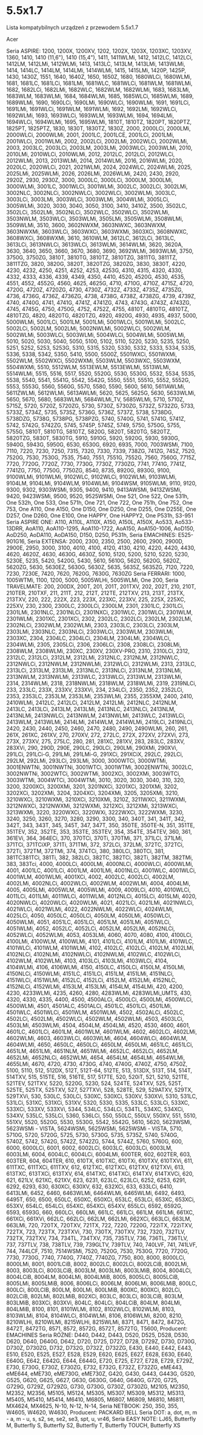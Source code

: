 # 5.5x1.7
Lista kompatybilnych urządzeń z przewodem 5.5x1.7

Acer

Seria ASPIRE:
1200, 1200X, 1200XV, 1202, 1202X, 1203X, 1203XC, 1203XV, 1360, 1410, 1410 (11,6"), 1410 (15,4"), 1411, 1411WLMi, 1412,
1412LC, 1412LCi, 1412LM, 1412LMi, 1412WLMi, 1413, 1413LC, 1413LM, 1413LMi, 1413WLMi, 1414, 1414LC, 1414LM, 1414LMi,
1414WLMi, 1415, 1415LMi, 1420P, 1425P, 1430, 1430Z, 1551, 1640, 1640Z, 1650, 1650Z, 1680, 1680WLCi, 1680WLMi, 1681, 1681LC,
1681LCi, 1681LMi, 1681WLC, 1681WLCi, 1681WLM, 1681WLMi, 1682, 1682LCi, 1682LMi, 1682WLC, 1682WLM, 1682WLMi, 1683, 1683LMi,
1683WLM, 1683WLMi, 1684, 1684WLMi, 1685, 1685WLCi, 1685WLMi, 1689, 1689WLMi, 1690, 1690LCi, 1690LMi, 1690WLCi, 1690WLMi,
1691, 1691LCi, 1691LMi, 1691WLCi, 1691WLM, 1691WLMi, 1692, 1692LMi, 1692WLCi, 1692WLMi, 1693, 1693WLCi, 1693WLM, 1693WLMi,
1694, 1694LMi, 1694WLCi, 1694WLMi, 1695, 1695WLMi, 1810T, 1810TZ, 1820PT, 1820PTZ, 1825PT, 1825PTZ, 1830, 1830T, 1830TZ,
1830Z, 2000, 2000LCi, 2000LMi, 2000WLCi, 2000WLMi, 2001, 2001LC, 2001LCE, 2001LCi, 2001LMi, 2001WLCi, 2001WLMi, 2002,
2002LCi, 2002LMi, 2002WLCi, 2002WLMi, 2003, 2003LC, 2003LCi, 2003LM, 2003LMi, 2003WLCi, 2003WLMi, 2010, 2010LMi, 2010WLCi,
2010WLMi, 2012, 2012LC, 2012LCi, 2012WLCi, 2012WLMi, 2013, 2013WLMi, 2014, 2014WLMi, 2016, 2016WLMi, 2020, 2020LC,
2020WLCi, 2021, 2021WLMi, 2024, 2024WLC, 2024WLMi, 2025, 2025LMi, 2025WLMi, 2026, 2026LMi, 2026WLMi, 2420, 2430, 2920,
2920Z, 2930, 2930Z, 3000, 3000LC, 3000LCi, 3000LM, 3000LMi, 3000WLMi, 3001LC, 3001WLCi, 3001WLMi, 3002LC, 3002LCi, 3002LMi,
3002NLC, 3002NLCi, 3002NWLCi, 3002WLCi, 3002WLMi, 3003LC, 3003LCi, 3003LMi, 3003WLCi, 3003WLMi, 3004WLMi, 3005LCi,
3005WLMi, 3020, 3030, 3040, 3050, 3100, 3410, 3410Z, 3500, 3502LC, 3502LCi, 3502LMi, 3502NLCi, 3502WLC, 3502WLCi, 3502WLMi,
3503NWLM, 3503WLCi, 3503WLMi, 3505LMi, 3505WLMi, 3508WLMi, 3509WLMi, 3510, 3600, 3602NWXM, 3603NWXC, 3603NWXM, 3603NWXMi,
3603WLCi, 3603WXCi, 3603WXMi, 3603XCi, 3608NWXC, 3608WXCi, 3608WXMi, 3610, 3610WLM, 3612LC, 3612LCi, 3613LC, 3613LCi,
3613NWLCi, 3613WLCi, 3613WLMi, 3614WLMi, 3620, 3620A, 3630, 3640, 3650, 3660, 3670, 3680, 3690, 3692WLMi, 3693WLMi, 3750,
3750G, 3750ZG, 3810T, 3810TG, 3810TZ, 3810TZG, 3811TG, 3811TZ, 3811TZG, 3820, 3820G, 3820T, 3820TZG, 3820ZG, 3830, 3830T,
4220, 4230, 4232, 4250, 4251, 4252, 4253, 4253G, 4310, 4315, 4320, 4330, 4332, 4333, 4336, 4339, 4349, 4350, 4410, 4520,
4520G, 4530, 4535, 4551, 4552, 4552G, 4560, 4625, 4625G, 4710, 4710G, 4710Z, 4715Z, 4720, 4720G, 4720Z, 4720ZG, 4730,
4730Z, 4732Z, 4733Z, 4735Z, 4735ZG, 4736, 4736G, 4736Z, 4736ZG, 4738, 4738G, 4738Z, 4738ZG, 4739, 4739Z, 4740, 4740G, 4741,
4741G, 4741Z, 4741ZG, 4743, 4743G, 4743Z, 4743ZG, 4745, 4745G, 4750, 4750G, 4752, 4752Z, 4755, 4810T, 4810TG, 4810TZ,
4810TZG, 4820, 4820TG, 4820TZG, 4920, 4920G, 4930, 4935, 4937, 5000, 5000WLMi, 5001LCi, 5001LM, 5001LMi, 5001WLCi,
5001WLMi, 5002LC, 5002LCi, 5002LM, 5002LMi, 5002NWLMi, 5002WLCi, 5002WLM, 5002WLMi, 5003WLCi, 5003WLMi, 5004WLCi, 5004WLMi,
5005WLMi, 5010, 5020, 5030, 5040, 5050, 5100, 5102, 5110, 5220, 5230, 5235, 5250, 5251, 5252, 5253, 5253G, 5310, 5315,
5320, 5330, 5332, 5333, 5334, 5335, 5336, 5338, 5342, 5350, 5410, 5500, 5500Z, 5501WXCi, 5501WXMi, 5502WLM, 5502WXCi,
5502WXMi, 5503WLM, 5503WXC, 5503WXM, 5504WXMi, 5510, 5512WLM, 5513EWLM, 5513EWLMi, 5513WLMi, 5514WLMi, 5515, 5516, 5517,
5520, 5520G, 5530, 5530G, 5532, 5534, 5535, 5538, 5540, 5541, 5541G, 5542, 5542G, 5550, 5551, 5551G, 5552, 5552G, 5553,
5553G, 5560, 5560G, 5570, 5580, 5590, 5600, 5610, 5611AWLMi, 5611ZWLMi, 5612WLMi, 5613AWLMi, 5620, 5625, 5625G, 5630,
5633WLMi, 5650, 5670, 5680, 5683WLMi, 5684WLMi_TV, 5685WLMi, 5710, 5710Z, 5715Z, 5720, 5720Z, 5720ZG, 5730, 5730Z, 5730ZG,
5732Z, 5732ZG, 5733, 5733Z, 5734Z, 5735, 5735Z, 5736G, 5736Z, 5737Z, 5738, 5738DG, 5738DZG, 5738G, 5738PG, 5738PZG, 5740,
5740G, 5741, 5741G, 5741Z, 5742, 5742G, 5742ZG, 5745, 5745P, 5745Z, 5749, 5750, 5750G, 5755, 5755G, 5810T, 5810TG, 5810TZ,
5820G, 5820T, 5820TG, 5820TZ, 5820TZG, 5830T, 5830TG, 5910, 5910G, 5920, 5920G, 5930, 5930G, 5940G, 5943G, 5950G, 6530,
6530G, 6920, 6935, 7000, 7003WSMi, 7100, 7110, 7220, 7230, 7250, 7315, 7320, 7330, 7339, 738ZG, 741ZG, 745Z, 7520, 7520G,
7530, 7530G, 7535, 7540, 7551, 7551G, 7552G, 7560, 7560G, 7715Z, 7720, 7720G, 7720Z, 7730, 7730G, 7730Z, 7730ZG, 7741,
7741G, 7741Z, 7741ZG, 7750, 7750G, 7750ZG, 8540, 8735, 8920G, 8930G, 9100, 9100WLMi, 9101WLMi, 9102WLC, 9102WLCi, 9102WLMi,
9103WLMi, 9104LM, 9104LMi, 9104WLM, 9104WLMi, 9104WSM, 9105WLMi, 9110, 9120, 9300, 9302, 9303WSMi, 9305, 9400, 9410,
9413AWSMi, 9413ZWSMi, 9420, 9423WSMi, 9500, 9520, 9525WSMi, One 521, One 522, One 531h, One 532h, One 533, One 571h, One
721, One 722, One 751h, One 752, One 753, One A110, One A150, One D150, One D250, One D255, One D255E, One D257, One D260,
One E100, One HAPPY, One HAPPY2, One P531h, S3-951
Seria ASPIRE ONE: A110, A110L, A110X, A150, A150L, A150X, Ao533, Ao533-13DRR, AoA110, AoA110-1295, AoA110-1722, AoA150,
AoA150-1006, AoD150, AoD250, AoDA110, AoDA150, D150, D250, P531h,
Seria EMACHINES: E525-901G16,
Seria EXTENSA: 2000, 2300, 2350, 2500, 2600, 2900, 2900D, 2900E, 2950, 3000, 3100, 4010, 4100, 4120, 4130, 4210, 4220,
4420, 4430, 4620, 4620Z, 4630, 4630G, 4630Z, 5010, 5120, 5200, 5210, 5220, 5230, 5230E, 5235, 5420, 5420G, 5430, 5610,
5610G, 5620, 5620G, 5620Z, 5620ZG, 5630, 5630EZ, 5630G, 5630Z, 5635, 5635Z, 5635ZG, 7120, 7220, 7230, 7230E, 7420, 7620,
7620G, 7630G, 7630ZG
Seria FERRARI: 1000, 1005WTMi, 1100, 1200, 5000, 5005WLHi, 5005WLMi, One 200,
Seria TRAVELMATE: 200, 200DX, 200T, 201, 201T, 201TXV, 202, 202T, 210, 210T, 210TER, 210TXF, 211, 211T, 212, 212T, 212TE,
212TXV, 213, 213T, 213TX, 213TXV, 220, 222, 222X, 223, 223X, 223XC, 223XV, 225, 225X, 225XC, 225XV, 230, 2300, 2300LC,
2300LCi, 2300LM, 2301, 2301LC, 2301LCi, 2301LMi, 2301NLC, 2301NLCi, 2301NXCi, 2301WLC, 2301WLCi, 2301WLM, 2301WLMi, 2301XC,
2301XCi, 2302, 2302LC, 2302LCi, 2302LM, 2302LMi, 2302NLCi, 2302WLM, 2302WLMi, 2303, 2303LC, 2303LCi, 2303LM, 2303LMi,
2303NLC, 2303NLCi, 2303WLCi, 2303WLM, 2303WLMi, 2303XC, 2304, 2304LC, 2304LCi, 2304LM, 2304LMi, 2304WLCi, 2304WLMi, 2305,
2305LCi, 2306, 2306LCi, 2308, 2308LCi, 2308LMi, 2308WLM, 2308WLMi, 230XC, 230XV, 230XV-PRO, 2310, 2310LCi, 2312, 2312LC,
2312LCi, 2312LM, 2312LMi, 2312NLC, 2312NLM, 2312NWLC, 2312NWLCi, 2312NWLM, 2312NWLMi, 2312WLCi, 2312WLMi, 2313, 2313LC,
2313LCi, 2313LM, 2313LMi, 2313NLC, 2313NLCi, 2313NLM, 2313NLMi, 2313NWLM, 2313NWLMi, 2313WLC, 2313WLCi, 2313WLM, 2313WLMi,
2314, 2314WLMi, 2318, 2318NWLMi, 2318WLM, 2318WLMi, 2319, 2319NLCi, 233, 233LC, 233X, 233XV, 233XVi, 234, 234LCi, 2350,
2352, 2352LCi, 2353, 2353LC, 2353LM, 2353LMi, 2353WLMi, 2355, 2355XM, 2400, 2410, 2410WLMi, 2412LC, 2412LCi, 2412LM,
2412LMi, 2412NLC, 2412NLM, 2413LC, 2413LCi, 2413LM, 2413LMi, 2413NLC, 2413NLCi, 2413NLM, 2413NLMi, 2413NWLCi, 2413NWLM,
2413NWLMI, 2413WLC, 2413WLCi, 2413WLM, 2413WLMi, 2414LMi, 2414WLM, 2414WLMi, 2419LCi, 2419NLCi, 2420, 2430, 2440, 2450,
2460, 2470, 2480, 2490, 2490WLMi, 260, 261, 261X, 261XC, 261XV, 270, 270XV, 272, 272LC, 272X, 272XV, 272XVi, 273, 273X,
273XV, 275, 275LC, 280, 281, 281XC, 281XV, 283, 283LC, 283XV, 283XVi, 290, 290D, 290E, 290LC, 290LCi, 290LMi, 290XMi,
290XVi, 291LCi, 291LCi-G, 291LMi, 291LMi-G, 291XCi, 291XCiX, 292LC, 292LCi, 292LM, 292LMi, 293LCi, 293LMi, 3000, 3000WTCi,
3000WTMi, 3001ENWTNi, 3001NWTNi, 3001WTCi, 3001WTMi, 3002ENWTNi, 3002LC, 3002NWTNi, 3002WTCi, 3002WTMi, 3002XCi, 3002XMi,
3003WTCi, 3003WTMi, 3004WTCi, 3004WTMi, 3010, 3020, 3030, 3040, 310, 320, 3200, 3200XCi, 3200XMi, 3201, 3201NXCi, 3201XCi,
3201XMi, 3202, 3202XCi, 3202XMi, 3204, 3204XCi, 3204XMi, 3205, 3205XMi, 3210, 3210WXCi, 3210WXMi, 3210XCi, 3210XMi, 3210Z,
3211WXCi, 3211WXMi, 3212NWXCi, 3212NWXMi, 3212WXMi, 3212XCi, 3212XMi, 3213WXCi, 3213WXMi, 3220, 3220WXCi, 3220WXi,
3222WXCi, 3222WXMi, 3230, 3240, 3250, 3260, 3270, 3280, 3290, 3300, 340, 340T, 341, 341T, 342, 342T, 343, 343T, 345, 345T,
347, 347T, 350, 350TE, 350TE-N, 351, 351TE, 351TEV, 352, 352TE, 353, 353TE, 353TEV, 354, 354TE, 354TEV, 360, 361, 361EVi,
364, 364ECi, 370, 370TCi, 370Ti, 370TMi, 371, 371LCi, 371LMi, 371TCi, 371TCiXP, 371Ti, 371TMi, 372, 372LCi, 372LMi, 372TC,
372TCi, 372Ti, 372TM, 372TMi, 374, 374TCi, 380, 380LCi, 380TCi, 381, 381TC381TCi, 381Ti, 382, 382LCi, 382TC, 382TCi, 382Ti,
382TM, 382TMi, 383, 383Tci, 4000, 4000LCi, 4000LMi, 4000NLCi, 4000WLCi, 4000WLMi, 4001, 4001LC, 4001LCi, 4001LM, 4001LMi,
4001NLCi, 4001WLC, 4001WLCi, 4001WLM, 4001WLMi, 4001XCi, 4002, 4002LC, 4002LCi, 4002LM, 4002LMi, 4002NLCi, 4002WLCi,
4002WLM, 4002WLMi, 4004, 4004LMi, 4005, 4005LMi, 4005WLM, 4005WLMi, 4009, 4009LCi, 4010, 4010WLCi, 4011LCi, 4011LMi,
4011WLCi, 4011WLMi, 4012NLCi, 4015LCi, 4015LMi, 4020, 4020NWLCi, 4020WLCi, 4020WLMi, 4021, 4021LCi, 4021LMi, 4021NWLCi,
4021WLCi, 4021WLMi, 4022, 4022NWLMi, 4022WLCi, 4024WLMi, 4025LCi, 4050, 4050LC, 4050LCi, 4050LM, 4050LMi, 4050WLCi,
4050WLMi, 4051, 4051LC, 4051LCi, 4051LM, 4051LMi, 4051WLCi, 4051WLMi, 4052, 4052LC, 4052LCi, 4052LM, 4052LMi, 4052NLCi,
4052WLCi, 4052WLMi, 4053, 4053LMi, 4060, 4070, 4080, 4100, 4100LCi, 4100LMi, 4100WLM, 4100WLMi, 4101, 4101LCi, 4101LM,
4101LMi, 4101WLC, 4101WLCi, 4101WLM, 4101WLMi, 4102, 4102LC, 4102LCi, 4102LM, 4102LMi, 4102NLCi, 4102NLMi, 4102NWLCi,
4102NWLMi, 4102WLC, 4102WLCi, 4102WLM, 4102WLMi, 4103, 4103LCi, 4103LMi, 4103WLCi, 4104, 4104WLMi, 4106, 4106WLMi, 4150,
4150LC, 4150LCi, 4150LM, 4150LMi, 4150NLCi, 4150WLMi, 4151LC, 4151LCi, 4151LM, 4151LMi, 4151NLCi, 4151WLCi, 4151WLMi,
4152LC, 4152LCi, 4152LM, 4152LMi, 4152NLC, 4152NLCi, 4152WLMi, 4153LM, 4153LMi, 4154LM, 4154LMi, 420, 4200, 4230, 4233WLMi,
4235, 4260, 4280, 4283WLMi, 4283WLMi_UMTS, 430, 4320, 4330, 4335, 4400, 4500, 4500ALCi, 4500LCi, 4500LMi, 4500WLCi,
4500WLMi, 4501, 4501ALC, 4501ALCi, 4501LC, 4501LCi, 4501LMi, 4501WLC, 4501WLCi, 4501WLM, 4501WLMi, 4502, 4502ALCi, 4502LC,
4502LCi, 4502LMi, 4502WLCi, 4502WLM, 4502WLMi, 4503, 4503LCi, 4503LMi, 4503WLMi, 4504, 4504LM, 4504LMi, 4520, 4530, 4600,
4601, 4601LC, 4601LCi, 4601LM, 4601WLM, 4601WLMi, 4602, 4602LCi, 4602LMi, 4602WLMi, 4603, 4603WLCi, 4603WLMi, 4604,
4604WLCi, 4604WLM, 4604WLMI, 4650, 4650LC, 4650LCi, 4650LM, 4650LMi, 4651LC, 4651LCi, 4651LM, 4651LMi, 4651NLM, 4651WLMi,
4652LC, 4652LCi, 4652LM, 4652LMi, 4652NLCi, 4652WLMi, 4654, 4654LM, 4654LMi, 4654WLMi, 4655LMi, 4670, 4720, 4730, 4730G,
4740, 4740G, 4740Z, 4750, 4750Z, 5100, 5110, 512, 512DX, 512T, 512T-64, 512TE, 513, 513DX, 513T, 514, 514T, 514TXV, 515,
515TE, 516, 516TE, 517, 517TE, 520, 520iT, 521, 5210, 521TE, 521TEV, 521TXV, 5220, 5220G, 5230, 524, 524TE, 524TXV, 525,
525T, 525TE, 525TX, 525TXV, 527, 527TXVi, 528, 528TE, 529, 529ATXV, 529TX, 529TXVi, 530, 530LC, 530LCi, 530XC, 530XCi,
530XV, 530XVi, 5310, 531LC, 531LCi, 531XC, 531XCi, 531XV, 5320, 5330, 5335, 533LC, 533LCi, 533XC, 533XCi, 533XV, 533XVi,
5344, 534LC, 534LCi, 534TL, 534XC, 534XCi, 534XV, 535LC, 535LCi, 5360, 536LCi, 550, 550LC, 550LV, 550XV, 551, 5510, 551XV,
5520, 5520G, 5530, 5530G, 5542, 5542G, 5610, 5620, 5623WSMi, 5623WSMi - VISTA, 5624WSMi, 5625WSMi, 5625WSMi - VISTA, 5710,
5710G, 5720, 5720G, 5725, 5730, 5730G, 5735, 5735Z, 5740, 5740G, 5740Z, 5742, 5742G, 5742Z, 5742ZG, 5744, 5744Z, 5760,
5760G, 600, 6000, 6000LCi, 6001, 6002, 6002LCi, 6003LC, 6003LCi, 6003LM, 6003LMi, 6004, 6004LC, 6004LCi, 6004LMi, 600TER,
602, 602TER, 603, 603TER, 604, 604TER, 610, 610TX, 610TXC, 610TXi, 610TXV, 610TXVi, 611, 611TXC, 611TXCi, 611TXV, 612,
612TXC, 612TXCi, 612TXV, 612TXVi, 613, 613TXC, 613TXCi, 613TXV, 614, 614TXC, 614TXCi, 614TXV, 614TXVCi, 620, 621, 621LV,
621XC, 621XV, 623, 6231, 623LC, 623LCi, 6252, 6253, 6291, 6292, 6293, 630, 630XCi, 630XV, 632, 632XCi, 633, 633LCi, 6410,
6413LMi, 6452, 6460, 6463WLMi, 6464WLMi, 6465WLMi, 6492, 6493, 6495T, 650, 6500, 650LC, 650XC, 650XCi, 653LC, 653LCi,
653XC, 653XCi, 653XV, 654LC, 654LCi, 654XC, 654XCi, 654XV, 655LCi, 6592, 6592G, 6593, 6593G, 660, 660LCi, 660LMi, 661LC,
661LCi, 661LM, 661LMi, 661XC, 661XCi, 661XVi, 662LC, 662LCi, 662LM, 662LMi, 662XCi, 663LCi, 663LM, 663LMi, 720, 720TX,
720TXV, 721TX, 722, 7220, 7220G, 722iTX, 722iTXV, 722TX, 723, 723TX, 723TXVi, 730, 730TX, 730TXV, 732, 7320, 732TLV, 732TX,
732TXV, 734, 734TL, 734TXV, 735, 735TLV, 736, 736TL, 736TLV, 737, 737TLV, 738, 738TLV, 739, 739GLTV, 739TLV, 740, 740LVF,
741, 741LVF, 744, 744LCF, 7510, 7514WSMi, 7520, 7520G, 7530, 7530G, 7720, 7720G, 7730, 7730G, 7740, 7740G, 7740Z, 7740ZG,
7750, 800, 8000, 8000LCi, 8000LMi, 8001, 8001LCiB, 8002, 8002LC, 8002LCi, 8002LCiB, 8002LMi, 8003, 8003LCi, 8003LCiB,
8003LM, 8003LMi, 8003LMiB, 8004, 8004LCi, 8004LCiB, 8004LM, 8004LMi, 8004LMiB, 8005, 8005LCi, 8005LCiB, 8005LMi, 8005LMiB,
8006, 8006LCi, 8006LM, 8006LMi, 8006LMiB, 800LC, 800LCi, 800LCIB, 800LM, 800LMi, 800LMiB, 800XC, 800XCi, 802LCi, 802LCiB,
802LMi, 802LMiB, 802XCi, 803LC, 803LCi, 803LCiB, 803LM, 803LMiB, 803XCi, 803XVi, 804LC, 804LCi, 804LCiB, 804LM, 804LMi,
804LMiB, 8100, 8101, 8101WLMi, 8102, 8102WLCi, 8102WLMi, 8103, 8103WLMi, 8104, 8104WLCi, 8104WLMi, 8106, 8106WLMi, 8200,
8210, 8210WLHi, 8210WLMi, 8215WLHi, 8215WLMi, 8371, 8471, 8472, 8472G, 8472T, 8472TG, 8571, 8572, 8572G, 8572T, 8572TG,
T5600,
Producent: EMACHINES
Seria RÓŻNE: D440, D442, D443, D520, D525, D528, D530, D620, D640, D640G, D642, D720, D725, D727, D728, D729Z, D730, D730G,
D730Z, D730ZG, D732, D732G, D732Z, D732ZG, E430, E440, E442, E443, E510, E520, E525, E527, E528, E529, E620, E625, E627,
E628, E630, E640, E640G, E642, E642G, E644, E644G, E720, E725, E727, E728, E729, E729Z, E730, E730G, E730Z, E730ZG, E732,
E732G, E732Z, E732ZG, eME443, eME644, eME730, eME730G, eME730Z, G420, G430, G443, G443G, G520, G525, G620, G625, G627,
G630, G630G, G640, G640G, G720, G725, G729G, G729Z, G729ZG, G730, G730G, G730Z, G730ZG, M2105, M2350, M2352, M2356, M5105,
M5124, M5305, M5307, M5309, M5312, M5313, M5405, M5410, M5414, M6410, M6805, M6807, M6809, M6810, M6811, MX4624, MX4625,
N-10, N-12, N-14,
Seria NETBOOK: 250, 350, 355, W4605, W4620, W4630,
Producent: PACKARD BELL
Seria DOT: a, dot, m, m - a, m - u, s, s2, se, se2, se3, spt, u, vr46,
Seria EASY NOTE: LJ65, Butterfly M, Butterfly S, Butterfly S2, Butterfly T, Butterfly TOUCH, Butterfly XS

